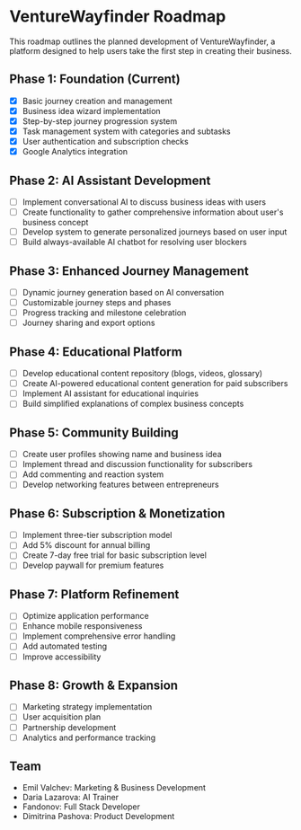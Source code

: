 
# VentureWayfinder Roadmap

This roadmap outlines the planned development of VentureWayfinder, a platform designed to help users take the first step in creating their business.

## Phase 1: Foundation (Current)
- [x] Basic journey creation and management
- [x] Business idea wizard implementation
- [x] Step-by-step journey progression system
- [x] Task management system with categories and subtasks
- [x] User authentication and subscription checks
- [x] Google Analytics integration

## Phase 2: AI Assistant Development
- [ ] Implement conversational AI to discuss business ideas with users
- [ ] Create functionality to gather comprehensive information about user's business concept
- [ ] Develop system to generate personalized journeys based on user input
- [ ] Build always-available AI chatbot for resolving user blockers

## Phase 3: Enhanced Journey Management
- [ ] Dynamic journey generation based on AI conversation
- [ ] Customizable journey steps and phases
- [ ] Progress tracking and milestone celebration
- [ ] Journey sharing and export options

## Phase 4: Educational Platform
- [ ] Develop educational content repository (blogs, videos, glossary)
- [ ] Create AI-powered educational content generation for paid subscribers
- [ ] Implement AI assistant for educational inquiries
- [ ] Build simplified explanations of complex business concepts

## Phase 5: Community Building
- [ ] Create user profiles showing name and business idea
- [ ] Implement thread and discussion functionality for subscribers
- [ ] Add commenting and reaction system
- [ ] Develop networking features between entrepreneurs

## Phase 6: Subscription & Monetization
- [ ] Implement three-tier subscription model
- [ ] Add 5% discount for annual billing
- [ ] Create 7-day free trial for basic subscription level
- [ ] Develop paywall for premium features

## Phase 7: Platform Refinement
- [ ] Optimize application performance
- [ ] Enhance mobile responsiveness
- [ ] Implement comprehensive error handling
- [ ] Add automated testing
- [ ] Improve accessibility

## Phase 8: Growth & Expansion
- [ ] Marketing strategy implementation
- [ ] User acquisition plan
- [ ] Partnership development
- [ ] Analytics and performance tracking

## Team
- Emil Valchev: Marketing & Business Development
- Daria Lazarova: AI Trainer
- Fandonov: Full Stack Developer
- Dimitrina Pashova: Product Development
